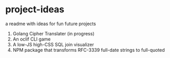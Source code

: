 # project-ideas
a readme with ideas for fun future projects

1. Golang Cipher Translater (in progress)
2. An oclif CLI game
3. A low-JS high-CSS SQL join visualizer
4. NPM package that transforms RFC-3339 full-date strings to full-quoted
